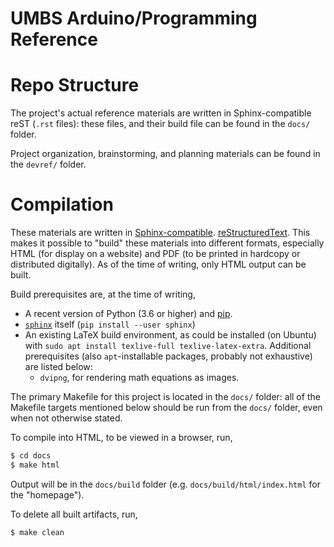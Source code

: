 # UMBS Arduino/Programming Reference

# Repo Structure

The project's actual reference materials are written in Sphinx-compatible reST
(`.rst` files): these files, and their build file can be found in the `docs/`
folder.

Project organization, brainstorming, and planning materials can be found in the
`devref/` folder.

# Compilation

These materials are written in [Sphinx-compatible](https://docs.readthedocs.io/en/stable/intro/getting-started-with-sphinx.html#).
[reStructuredText](http://www.sphinx-doc.org/es/stable/rest.html). This makes it
possible to "build" these materials into different formats, especially HTML
(for display on a website) and PDF (to be printed in hardcopy or distributed
digitally). As of the time of writing, only HTML output can be built.

Build prerequisites are, at the time of writing,

* A recent version of Python (3.6 or higher) and [pip](https://pip.pypa.io/en/stable/).
* [`sphinx`](https://docs.readthedocs.io/en/stable/intro/getting-started-with-sphinx.html#)
  itself (`pip install --user sphinx`)
* An existing LaTeX build environment, as could be installed (on Ubuntu) with
  `sudo apt install texlive-full texlive-latex-extra`. Additional prerequisites
  (also `apt`-installable packages, probably not exhaustive) are listed below:
  * `dvipng`, for rendering math equations as images.

The primary Makefile for this project is located in the `docs/` folder:
all of the Makefile targets mentioned below should be run from the `docs/`
folder, even when not otherwise stated.

To compile into HTML, to be viewed in a browser, run,

```bash
$ cd docs
$ make html
```

Output will be in the `docs/build` folder (e.g. `docs/build/html/index.html` for
the "homepage").

To delete all built artifacts, run,

```bash
$ make clean
```
